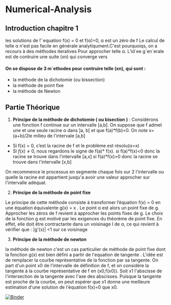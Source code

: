 # Numerical-Analysis
## Introduction chapitre 1
 les solutions de l’´equation f(x) = 0  et f(α)=0, α est un zéro de f Le calcul de telle α n'est pas facile en générale analytiqument.C'est pourquoiqs, on a recours à des méthodes iteratives Pour approcher telle α.  L’id´ee g´en´erale est de contruire une suite (xn) qui converge vers

#### On se dispose de 3 m´ethodes pour contruire telle (xn), qui sont  :
* la méthode de la dichotomie (ou bissection)
* la méthode de point ﬁxe
* la méthode de Newton

## Partie Théorique
1.  __Principe de la méthode de dichotomie ( ou bisection )__ :
Considérons une fonction f continue sur un intervalle [a,b]. On suppose que f admet une et une seule racine α dans ]a, b[ et que f(a)*f(b)<0.
On note x=(a+b)/2le milieu de l'intervale [a,b]

* Si f(x) = 0, c’est la racine de f et le problème est résolu(α=x)
* Si $f(x) \neq 0$, nous regardons le signe de f(a)* f(x).
      si f(a)*f(x)<0 donc la racine se trouve dans l'intervalle [a,x]
      si f(a)*f(x)>0 donc la racine se trouve dans l'intervalle [x,b]
      
      
On recommence le processus en segmente chaque fois sur 2 l'intervalle ou quelle la racine est appartient jusqu'a avoir une valeur approcher sur l'intervalle adéquat.

2.  __Principe de la méthode de point fixe__

Le principe de cette méthode consiste à transformer l’équation f(x) = 0 en une équation équivalente g(x) = x . Le point α est alors un point fixe de g. Approcher les zéros de f revient à approcher les points fixes de g. Le choix de la fonction g est motivé par les exigences du théorème de point fixe. En effet, elle doit être contractante dans un voisinage I de α, ce qui revient à vérifier que : |g'(x)| <1 sur ce voisinage


3.  __Principe de la méthode de newton__

la méthode de newton c'est un cas particulier de méthode de point fixe  dont la fonction g(x) est bien défini a partir de l'equation de tangente .
L'idée est de remplacer la courbe représentative de la fonction par sa tangente.
On part d'un point x0 de l'intervalle de définition de f, et on considère la tangente à la courbe représentative de f en (x0,f(x0)). Soit x1 l'abscisse de l'intersection de la tangente avec l'axe des abscisses. Puisque la tangente est proche de la courbe, on peut espérer que x1 donne une meilleure estimation d'une solution de l'équation f(x)=0 que x0.



[![Binder](https://mybinder.org/badge_logo.svg)](https://mybinder.org/v2/gh/Ahlem125/Numerical-Analysis/master)

